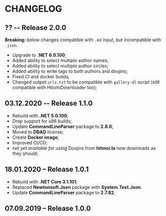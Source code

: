 # CHANGELOG

## ?? -- Release 2.0.0

**Breaking:** below changes compatible with `.md` input, but incompatible with `.json`.

- Upgrade to **.NET 6.0.100**;
- Added ability to select multiple author names;
- Added ability to select multiple author circles;
- Added ability to write tags to both authors and doujins;
- Fixed CI and docker builds;
- Changed output `urls.txt` to be compatible with `gallery-dl` script (still compatible with HitomiDownloader too);

## 03.12.2020 -- Release 1.1.0

- Rebuild with **.NET 5.0.100**;
- Drop support for x86 builds;
- Update **CommandLineParser** package to **2.8.0**;
- Moved to **DBAD** license;
- Create **Docker image**;
- Improved CI/CD;
- *not yet available for using* Doujins from **hitmoi.la** now downloads as they should;

## 18.01.2020 – Release 1.0.1

- Rebuild with **.NET Core 3.1.101**;
- Replaced **Newtonsoft.Json** package with **System.Text.Json**.
- Update **CommandLineParser** package to **2.7.82**;

## 07.09.2019 – Release 1.0.0
